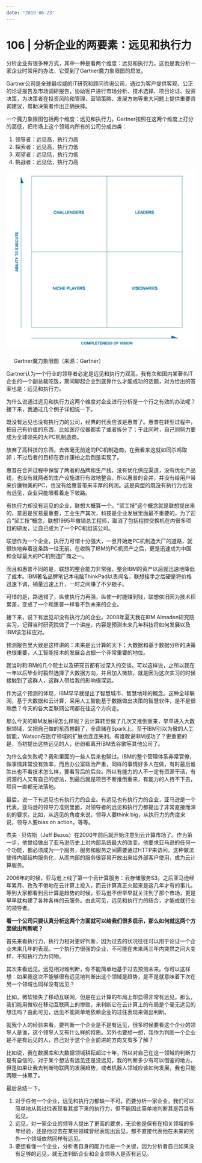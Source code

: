 ```yaml
---
date: "2019-06-23"
---  
```

      
# 106 | 分析企业的两要素：远见和执行力
分析企业有很多种方式，其中一种是看两个维度：远见和执行力。这也是我分析一家企业时常用的办法，它受到了Gartner魔力象限图的启发。

Gartner公司是全球最权威的IT研究和顾问咨询公司，通过为客户提供客观、公正的论证报告及市场调研报告，协助客户进行市场分析、技术选择、项目论证、投资决策，为决策者在投资风险和管理、营销策略、发展方向等重大问题上提供重要咨询建议，帮助决策者作出正确抉择。

<!-- [[[read_end]]] -->

一个魔力象限图包括两个维度：远见和执行力。Gartner按照在这两个维度上打分的高低，把市场上这个领域内所有的公司分成四类：

1.  领导者：远见高，执行力高
2.  探索者：远见高，执行力低
3.  观望者：远见低，执行力低
4.  挑战者：远见低，执行力高

![](./httpsstatic001geekbangorgresourceimage9db39da334e90ebb7c1cde5be735675862b3.jpg)

     Gartner魔力象限图（来源：Gartner）

Gartner认为一个行业的领导者必定是远见和执行力双高。我有次和国内某著名IT企业的一个副总裁吃饭，期间聊起企业到底靠什么才能成功的话题，对方给出的答案也是：远见和执行力。

为什么说通过远见和执行力这两个维度对企业进行分析是一个行之有效的办法呢？接下来，我通过几个例子详细说一下。

既没有远见也没有执行力的公司，经典的代表应该是惠普了。惠普在转型过程中，把自己有价值的东西，比如医疗仪器都卖了或者拆分了；于此同时，自己则努力要成为全球领先的大PC机制造商。

放弃了高科技的东西，去做毫无前途的PC机制造商，在我看来这就如同杀鸡取卵；不过后者的目标在吞并康柏之后倒是实现了。

惠普在合并过程中保留了两者的品牌和生产线，没有优化供应渠道，没有优化产品线，也没有就两者的生产设施进行有效地整合。所以惠普的合并，并没有给用户带来价廉物美的PC，也没有给惠普带来丰厚的利润。这是典型的既没有执行力也没有远见，企业只能眼看着走下坡路。

有执行力却没有远见的企业，联想大概算一个。“贸工技”这个概念就是联想提出来的，意思是贸易最重要，工业生产其次，科技是企业发展里面最不重要的。为了迎合“贸工技”概念，联想1995年撤销总工程师，取消了包括程控交换机在内很多项目的研发，让自己成为了一个PC机组装公司。

联想作为一个企业，执行力可谓十分强大，一旦开始走PC机制造大厂的道路，就很快地奔着这条路一往无前。在收购了IBM的PC机资产之后，更是迅速成为中国和全球最大的PC机制造厂商之一。

而且和惠普不同的是，联想的整合能力非常强，整合IBM的资产以后就迅速地降低了成本。IBM著名品牌笔记本电脑ThinkPad以贵闻名，联想接手之后硬是将价格迅速下调，销量迅速上升，一时之间赚了不少银子。

可惜的是，路选错了，纵使执行力再强，纵使一时能赚到钱，联想依旧因为技术积累差，变成了一个和惠普一样看不到未来的企业。

接下来，说下有远见却没有执行力的企业。2008年夏天我在IBM Almaden研究院实习，记得当时研究院做了一个讲座，内容是预测未来几年科技将如何发展以及IBM该怎样应对。

预测报告里大致是这样讲的：未来是云计算的天下；大数据和基于数据分析的决策也很重要，人工智能技术的发展会占据一个非常重要的地位。

我当时和IBM的几个院士以及研究员都有过深入的交谈。可以这样说，之所以我在一年以后毕业时毅然选择了大数据方向，并且加入微软，就是因为这次实习的时候接触到了这群人，这群人带给我的影响很深远。

作为这个预测的体现，IBM早早就提出了智慧城市、智慧地球的概念。这种全球联网，基于大数据和云计算，采用人工智能基于数据做出决策的智慧软件，是不是很熟悉？今天的各大互联网公司都在往这个方向走。

那么今天的IBM发展得怎么样呢？云计算转型做了几次又推倒重来，早早进入大数据领域，又把自己做的东西推翻了，全盘赌在Spark上。至于IBM引以为傲的人工智能，Watson在医疗领域的扩展也连连失利。有谁敢说IBM成功了？更重要的是，当初提出这些远见的人，纷纷都离开IBM去谷歌等其他公司了。

为什么会失败呢？我和里面的一些人后来也聊过。IBM的整个管理体系非常官僚，做事情非常没有效率，而且办公室政治严重，同样的事情好多人在做，有时最后谁胜出也不看技术怎么样，要看背后的后台。所以有能力的人不一定有资源干活，有资源的人又有自己的想法，到最后就是项目不断推倒重来，有能力的人待不下去，项目一直都无法落地。

最后，说一下有远见也有执行力的企业。有远见也有执行力的企业，亚马逊是一个代表。亚马逊的领导力准则里面，对领导者的远见和执行力都提出了非常直接而深刻的要求。比如，从远见的角度来说，领导人要think big，从执行力的角度来说，领导人要bias on action，等等。

杰夫 · 贝佐斯（Jeff Bezos）在2000年前后就开始注意到云计算市场了。作为第一步，他曾经做出了亚马逊历史上对内部系统最大的改变。他要求亚马逊的任何一个功能，都必须成为一个服务，服务和服务之间需要通过HTTP来访问。这种做法使得内部结构服务化，从而内部的服务很容易开放出来给外部客户使用，成为云计算服务。

2006年的时候，亚马逊上线了第一个云计算服务：云存储服务S3。之后亚马逊经年累月、孜孜不倦地在云计算上投入，而云计算真正火起来是这几年才有的事儿。等到大家都看到云计算是趋势的时候，亚马逊不但早早就关注到了那个市场，更是早早就构建了各种各样的云服务。由此可见，远见和执行力的结合，才能成就行业的领导者。

**看一个公司只要认真分析这两个方面就可以给我们很多启示，那么如何就这两个方面做出判断呢？**

首先来看执行力，执行力相对更好判断，因为过去的状况往往可以用于论证一个企业未来几年的表现。一个执行力很强的企业，不可能在未来两三年内突然之间大变样，不知执行力为何物。

其次来看远见。远见相对难判断，你不能简单地基于过去预测未来。你可以这样想：如果我这次不能够很有远见地判断出这个领域是趋势，是不是就意味着下次在另一个领域也同样没有远见？

比如，微软错失了移动互联网，但是在云计算的布局上却显得非常有远见。那么，我们能用微软在移动互联网上的惨败，来判断它在云计算上的布局是个毫无远见的想法吗？由此可见，远见不能简单地依赖企业的过往表现来做出判断。

就我个人的经验来看，要判断一个企业是不是有远见，很多时候要看这个企业的领导人是谁，这个领导人又有什么样的特质。另外也要想一想，我作为判断一个企业是不是有远见的人，自己对于这个企业前进的方向又有多了解？

比如说，我在数据库和大数据领域耕耘超过十年，所以对自己在这一领域的判断力是有自信的，对于某个想法有远见还是没远见，我的判断多少有可以借鉴的地方。但是如果让我去判断物联网的发展趋势，或者机器人领域应该如何发展，我也只能两眼一抹黑了。

最后总结一下。

1.  对于任何一个企业，远见和执行力都缺一不可。而要分析一家企业，我们可以简单地从其过往表现看其接下来的执行力，但不能因此简单地判断其是否具有远见。
2.  远见，对一家企业的领导人提出了更高的要求，无论他是保有在相关领域的多年经验，还是他过去在某些领域曾经表现出远见，都不直接代表他在未来的另外一个领域依然同样有远见。
3.  要想看懂一个企业，分析者自身的能力也是一个关键，因为分析者自己如果没有足够的远见，就无法判断企业和企业领导人是否有远见。